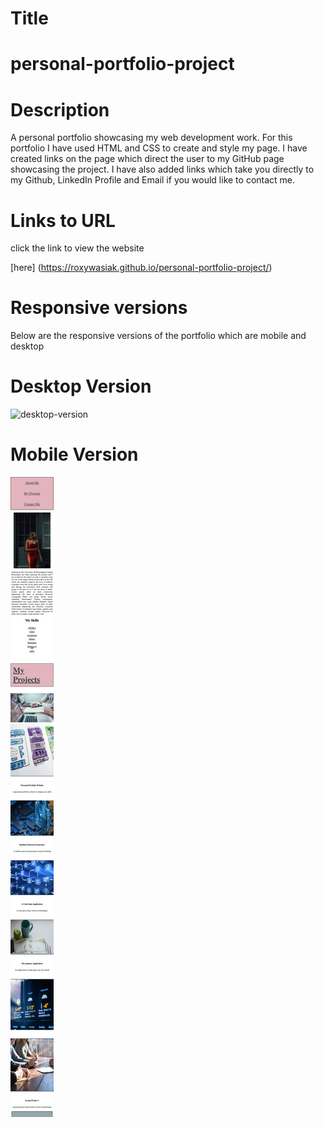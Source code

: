 # Title

# personal-portfolio-project

# Description

A personal portfolio showcasing my web development work.
For this portfolio I have used HTML and CSS to create and style my page.
I have created links on the page which direct the user to my GitHub page showcasing the project.
I have also added links which take you directly to my Github, LinkedIn Profile and Email if you would like to contact me.

# Links to URL

click the link to view the website

[here] (https://roxywasiak.github.io/personal-portfolio-project/)

# Responsive versions

Below are the responsive versions of the portfolio which are mobile and desktop

# Desktop Version

![desktop-version](./assets/images/screenshots/mywebsitedesktop.png)

# Mobile Version

![mobile-version](./assets/images/screenshots/mobilescreenshot.png)
